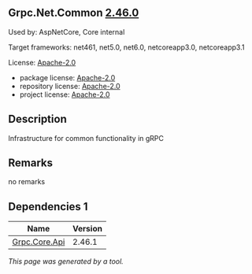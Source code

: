 Grpc.Net.Common [2.46.0](https://www.nuget.org/packages/Grpc.Net.Common/2.46.0)
--------------------

Used by: AspNetCore, Core internal

Target frameworks: net461, net5.0, net6.0, netcoreapp3.0, netcoreapp3.1

License: [Apache-2.0](../../../../licenses/apache-2.0) 

- package license: [Apache-2.0](https://licenses.nuget.org/Apache-2.0) 
- repository license: [Apache-2.0](https://github.com/grpc/grpc-dotnet.git) 
- project license: [Apache-2.0](https://github.com/grpc/grpc-dotnet) 

Description
-----------
Infrastructure for common functionality in gRPC

Remarks
-----------
no remarks


Dependencies 1
-----------

|Name|Version|
|----------|:----|
|[Grpc.Core.Api](../../../../packages/nuget.org/grpc.core.api/2.46.1)|2.46.1|

*This page was generated by a tool.*